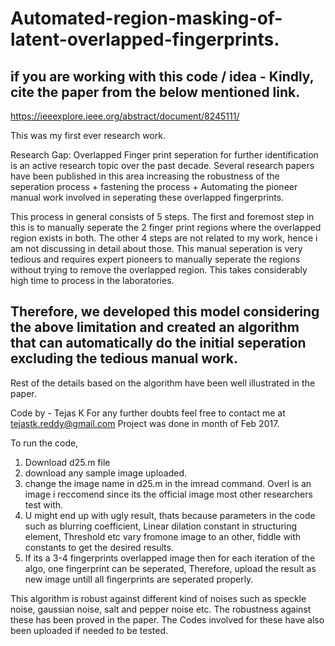 # Automated-region-masking-of-latent-overlapped-fingerprints.

## if you are working with this code / idea - Kindly, cite the paper from the below mentioned link.

https://ieeexplore.ieee.org/abstract/document/8245111/

This was my first ever research work. 

Research Gap: Overlapped Finger print seperation for further identification is an active research topic over the past decade. Several research papers have been published in this area increasing the robustness of the seperation process + fastening the process + Automating the pioneer manual work involved in seperating these overlapped fingerprints.

This process in general consists of 5 steps. The first and foremost step in this is to manually seperate the 2 finger print regions where the overlapped region exists in both. The other 4 steps are not related to my work, hence i am not discussing in detail about those. This manual seperation is very tedious and requires expert pioneers to manually seperate the regions without trying to remove the overlapped region. This takes considerably high time to process in the laboratories.

## Therefore, we developed this model considering the above limitation and created an algorithm that can automatically do the initial seperation excluding the tedious manual work.  

Rest of the details based on the algorithm have been well illustrated in the paper.

Code by - Tejas K
For any further doubts feel free to contact me at tejastk.reddy@gmail.com
Project was done in month of Feb 2017.

To run the code,
1. Download d25.m file
2. download any sample image uploaded. 
3. change the image name in d25.m in the imread command. Overl is an image i reccomend since its the official image most other researchers test with.
4. U might end up with ugly result, thats because parameters in the code such as blurring coefficient, Linear dilation constant in structuring element, Threshold etc vary fromone image to an other, fiddle with constants to get the desired results.
5. If its a 3-4 fingerprints overlapped image then for each iteration of the algo, one fingerprint can be seperated, Therefore, upload the result as new image untill all fingerprints are seperated properly.


This algorithm is robust against different kind of noises such as speckle noise, gaussian noise, salt and pepper noise etc. The robustness against these has been proved in the paper. The Codes involved for these have also been uploaded if needed to be tested.
